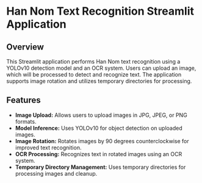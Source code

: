 # Han Nom Text Recognition Streamlit Application

## Overview
This Streamlit application performs Han Nom text recognition using a YOLOv10 detection model and an OCR system. Users can upload an image, which will be processed to detect and recognize text. The application supports image rotation and utilizes temporary directories for processing.

## Features
- **Image Upload:** Allows users to upload images in JPG, JPEG, or PNG formats.
- **Model Inference:** Uses YOLOv10 for object detection on uploaded images.
- **Image Rotation:** Rotates images by 90 degrees counterclockwise for improved text recognition.
- **OCR Processing:** Recognizes text in rotated images using an OCR system.
- **Temporary Directory Management:** Uses temporary directories for processing images and cleanup.